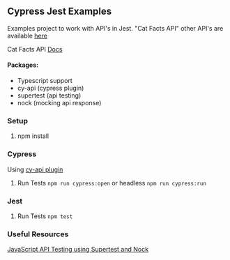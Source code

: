 ## Cypress Jest Examples

Examples project to work with API's in Jest. "Cat Facts API" other API's are available [here](https://github.com/public-apis/public-apis)  

Cat Facts API [Docs](https://alexwohlbruck.github.io/cat-facts/docs/endpoints/facts.html)  

#### Packages:
- Typescript support  
- cy-api (cypress plugin)
- supertest (api testing)
- nock (mocking api response)

### Setup

1. npm install

### Cypress
Using [cy-api plugin](https://github.com/bahmutov/cy-api)

1. Run Tests `npm run cypress:open` or headless `npm run cypress:run`

### Jest

1. Run Tests `npm test`

### Useful Resources

[JavaScript API Testing using Supertest and Nock](https://testautomationu.applitools.com/javascript-api-testing/)
